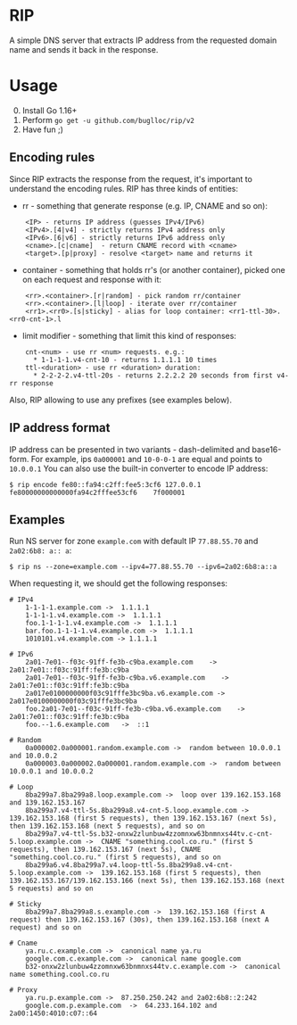 # RIP
A simple DNS server that extracts IP address from the requested domain name and sends it back in the response.

# Usage

  0. Install Go 1.16+
  1. Perform `go get -u github.com/buglloc/rip/v2`
  2. Have fun ;)

## Encoding rules
Since RIP extracts the response from the request, it's important to understand the encoding rules.
RIP has three kinds of entities:
  - rr - something that generate response (e.g. IP, CNAME and so on):
```
    <IP> - returns IP address (guesses IPv4/IPv6)
    <IPv4>.[4|v4] - strictly returns IPv4 address only
    <IPv6>.[6|v6] - strictly returns IPv6 address only
    <cname>.[c|cname]  - return CNAME record with <cname>
    <target>.[p|proxy] - resolve <target> name and returns it
```
  - container - something that holds rr's (or another container), picked one on each request and response with it:
```
    <rr>.<container>.[r|random] - pick random rr/container
    <rr>.<container>.[l|loop] - iterate over rr/container
    <rr1>.<rr0>.[s|sticky] - alias for loop container: <rr1-ttl-30>.<rr0-cnt-1>.l
``` 
  - limit modifier - something that limit this kind of responses:
```
    cnt-<num> - use rr <num> requests. e.g.:
      * 1-1-1-1.v4-cnt-10 - returns 1.1.1.1 10 times 
    ttl-<duration> - use rr <duration> duration:
      * 2-2-2-2.v4-ttl-20s - returns 2.2.2.2 20 seconds from first v4-rr response
```

Also, RIP allowing to use any prefixes (see examples below).

## IP address format
IP address can be presented in two variants - dash-delimited and base16-form. For example, ips `0a000001` and `10-0-0-1` are equal and points to `10.0.0.1`
You can also use the built-in converter to encode IP address:
```
$ rip encode fe80::fa94:c2ff:fee5:3cf6 127.0.0.1
fe80000000000000fa94c2fffee53cf6	7f000001
```

## Examples
Run NS server for zone `example.com` with default IP `77.88.55.70` and `2a02:6b8: a:: a`:
```
$ rip ns --zone=example.com --ipv4=77.88.55.70 --ipv6=2a02:6b8:a::a
```

When requesting it, we should get the following responses:
```
# IPv4
    1-1-1-1.example.com ->  1.1.1.1 
    1-1-1-1.v4.example.com ->  1.1.1.1 
    foo.1-1-1-1.v4.example.com ->  1.1.1.1
    bar.foo.1-1-1-1.v4.example.com ->  1.1.1.1
    1010101.v4.example.com -> 1.1.1.1

# IPv6
    2a01-7e01--f03c-91ff-fe3b-c9ba.example.com    ->  2a01:7e01::f03c:91ff:fe3b:c9ba
    2a01-7e01--f03c-91ff-fe3b-c9ba.v6.example.com    ->  2a01:7e01::f03c:91ff:fe3b:c9ba
    2a017e0100000000f03c91fffe3bc9ba.v6.example.com -> 2a017e0100000000f03c91fffe3bc9ba
    foo.2a01-7e01--f03c-91ff-fe3b-c9ba.v6.example.com    -> 2a01:7e01::f03c:91ff:fe3b:c9ba
    foo.--1.6.example.com   ->  ::1

# Random
    0a000002.0a000001.random.example.com ->  random between 10.0.0.1 and 10.0.0.2
    0a000003.0a000002.0a000001.random.example.com ->  random between 10.0.0.1 and 10.0.0.2

# Loop
    8ba299a7.8ba299a8.loop.example.com ->  loop over 139.162.153.168 and 139.162.153.167
    8ba299a7.v4-ttl-5s.8ba299a8.v4-cnt-5.loop.example.com ->  139.162.153.168 (first 5 requests), then 139.162.153.167 (next 5s), then 139.162.153.168 (next 5 requests), and so on
    8ba299a7.v4-ttl-5s.b32-onxw2zlunbuw4zzomnxw63bnmnxs44tv.c-cnt-5.loop.example.com ->  CNAME "something.cool.co.ru." (first 5 requests), then 139.162.153.167 (next 5s), CNAME "something.cool.co.ru." (first 5 requests), and so on
    8ba299a6.v4.8ba299a7.v4.loop-ttl-5s.8ba299a8.v4-cnt-5.loop.example.com ->  139.162.153.168 (first 5 requests), then 139.162.153.167/139.162.153.166 (next 5s), then 139.162.153.168 (next 5 requests) and so on

# Sticky
    8ba299a7.8ba299a8.s.example.com ->  139.162.153.168 (first A request) then 139.162.153.167 (30s), then 139.162.153.168 (next A request) and so on

# Cname
    ya.ru.c.example.com ->  canonical name ya.ru
    google.com.c.example.com ->  canonical name google.com
    b32-onxw2zlunbuw4zzomnxw63bnmnxs44tv.c.example.com ->  canonical name something.cool.co.ru

# Proxy
    ya.ru.p.example.com ->  87.250.250.242 and 2a02:6b8::2:242
    google.com.p.example.com  ->  64.233.164.102 and 2a00:1450:4010:c07::64
```
